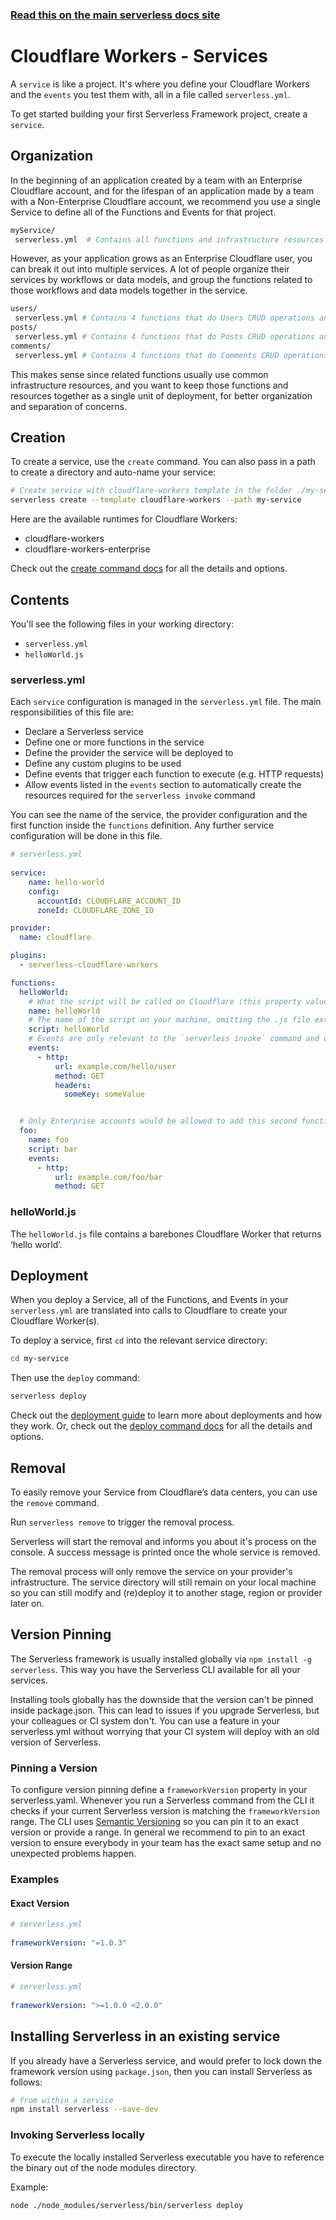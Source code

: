 <!--
title: Serverless Framework - Cloudflare Workers Guide - Services
menuText: Services
menuOrder: 4
description: How to manage and configure Serverless services, which contain your Cloudflare Workers and their events.
layout: Doc
-->
 
<!-- DOCS-SITE-LINK:START automatically generated  -->
### [Read this on the main serverless docs site](https://www.serverless.com/framework/docs/providers/cloudflare/guide/services)
<!-- DOCS-SITE-LINK:END -->
 
# Cloudflare Workers - Services
 
A `service` is like a project. It's where you define your Cloudflare Workers and the `events` you test them with, all in a file called `serverless.yml`.
 
To get started building your first Serverless Framework project, create a `service`.
 
## Organization
 
In the beginning of an application created by a team with an Enterprise Cloudflare account, and for the lifespan of an application made by a team with a Non-Enterprise Cloudflare account, we recommend you use a single Service to define all of the Functions and Events for that project.
 
```bash
myService/
 serverless.yml  # Contains all functions and infrastructure resources
```
 
However, as your application grows as an Enterprise Cloudflare user, you can break it out into multiple services.  A lot of people organize their services by workflows or data models, and group the functions related to those workflows and data models together in the service.
 
```bash
users/
 serverless.yml # Contains 4 functions that do Users CRUD operations and the Users database
posts/
 serverless.yml # Contains 4 functions that do Posts CRUD operations and the Posts database
comments/
 serverless.yml # Contains 4 functions that do Comments CRUD operations and the Comments database
```
 
This makes sense since related functions usually use common infrastructure resources, and you want to keep those functions and resources together as a single unit of deployment, for better organization and separation of concerns.
 
## Creation
 
To create a service, use the `create` command. You can also pass in a path to create a directory and auto-name your service:
 
```bash
# Create service with cloudflare-workers template in the folder ./my-service
serverless create --template cloudflare-workers --path my-service
```
 
Here are the available runtimes for Cloudflare Workers:
 
* cloudflare-workers
* cloudflare-workers-enterprise
 
Check out the [create command docs](../cli-reference/create) for all the details and options.
 
## Contents
 
You'll see the following files in your working directory:
 
- `serverless.yml`
- `helloWorld.js`
 
### serverless.yml
 
Each `service` configuration is managed in the `serverless.yml` file. The main responsibilities of this file are:
 
- Declare a Serverless service
- Define one or more functions in the service
 - Define the provider the service will be deployed to
 - Define any custom plugins to be used
 - Define events that trigger each function to execute (e.g. HTTP requests)
 - Allow events listed in the `events` section to automatically create the resources required for the `serverless invoke` command
 
You can see the name of the service, the provider configuration and the first function inside the `functions` definition. Any further service configuration will be done in this file.
 
```yml
# serverless.yml
 
service:
    name: hello-world
    config:
      accountId: CLOUDFLARE_ACCOUNT_ID 
      zoneId: CLOUDFLARE_ZONE_ID 

provider:
  name: cloudflare

plugins:
  - serverless-cloudflare-workers

functions:
  helloWorld:
    # What the script will be called on Cloudflare (this property value must match the function name one line above)
    name: helloWorld
    # The name of the script on your machine, omitting the .js file extension
    script: helloWorld
    # Events are only relevant to the `serverless invoke` command and don’t affect deployment in any way
    events:
      - http:
          url: example.com/hello/user
          method: GET
          headers:
            someKey: someValue


  # Only Enterprise accounts would be allowed to add this second function and its corresponding route above
  foo:
    name: foo
    script: bar
    events:
      - http:
          url: example.com/foo/bar
          method: GET

```
 
### helloWorld.js
 
The `helloWorld.js` file contains a barebones Cloudflare Worker that returns ‘hello world’.
 
## Deployment
 
When you deploy a Service, all of the Functions, and Events in your `serverless.yml` are translated into calls to Cloudflare to create your Cloudflare Worker(s).
 
To deploy a service, first `cd` into the relevant service directory:
 
```bash
cd my-service
```
 
Then use the `deploy` command:
 
```bash
serverless deploy
```
 
Check out the [deployment guide](./deploying.md) to learn more about deployments and how they work.  Or, check out the [deploy command docs](../cli-reference/deploy.md) for all the details and options.
 
## Removal
 
To easily remove your Service from Cloudflare’s data centers, you can use the `remove` command.
 
Run `serverless remove` to trigger the removal process.
 
Serverless will start the removal and informs you about it's process on the console. A success message is printed once the whole service is removed.
 
The removal process will only remove the service on your provider's infrastructure. The service directory will still remain on your local machine so you can still modify and (re)deploy it to another stage, region or provider later on.
 
## Version Pinning
 
The Serverless framework is usually installed globally via `npm install -g serverless`. This way you have the Serverless CLI available for all your services.
 
Installing tools globally has the downside that the version can't be pinned inside package.json. This can lead to issues if you upgrade Serverless, but your colleagues or CI system don't. You can use a feature in your serverless.yml without worrying that your CI system will deploy with an old version of Serverless.
 
### Pinning a Version
 
To configure version pinning define a `frameworkVersion` property in your serverless.yaml. Whenever you run a Serverless command from the CLI it checks if your current Serverless version is matching the `frameworkVersion` range. The CLI uses [Semantic Versioning](http://semver.org/) so you can pin it to an exact version or provide a range. In general we recommend to pin to an exact version to ensure everybody in your team has the exact same setup and no unexpected problems happen.
 
### Examples
 
#### Exact Version
 
```yml
# serverless.yml
 
frameworkVersion: "=1.0.3"
```
 
#### Version Range
 
```yml
# serverless.yml
 
frameworkVersion: ">=1.0.0 <2.0.0"
```
 
 
## Installing Serverless in an existing service
 
If you already have a Serverless service, and would prefer to lock down the framework version using `package.json`, then you can install Serverless as follows:
 
```bash
# from within a service
npm install serverless --save-dev
```
 
### Invoking Serverless locally
 
To execute the locally installed Serverless executable you have to reference the binary out of the node modules directory.
 
Example:
```
node ./node_modules/serverless/bin/serverless deploy
```
